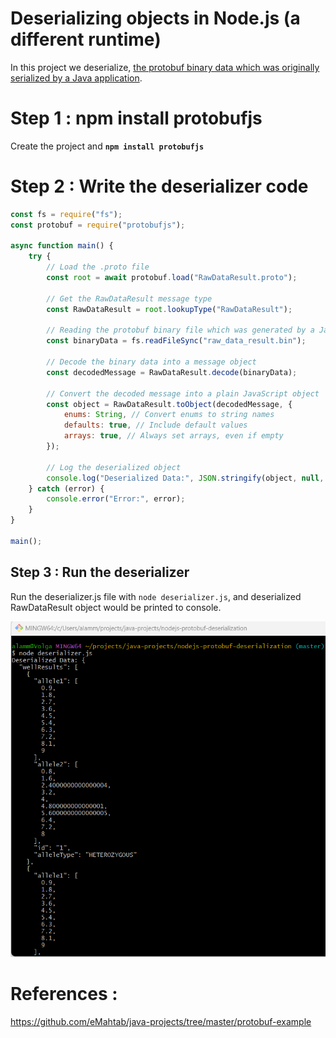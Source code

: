 # Deserializing objects in Node.js (a different runtime)

In this project we deserialize, [the protobuf binary data which was originally serialized by a Java application](https://github.com/eMahtab/java-projects/tree/master/protobuf-example).


# Step 1 : npm install protobufjs 

Create the project and **`npm install protobufjs`**

# Step 2 : Write the deserializer code

```js
const fs = require("fs");
const protobuf = require("protobufjs");

async function main() {
    try {
        // Load the .proto file
        const root = await protobuf.load("RawDataResult.proto");

        // Get the RawDataResult message type
        const RawDataResult = root.lookupType("RawDataResult");

        // Reading the protobuf binary file which was generated by a Java application
        const binaryData = fs.readFileSync("raw_data_result.bin");

        // Decode the binary data into a message object
        const decodedMessage = RawDataResult.decode(binaryData);

        // Convert the decoded message into a plain JavaScript object
        const object = RawDataResult.toObject(decodedMessage, {
            enums: String, // Convert enums to string names
            defaults: true, // Include default values
            arrays: true, // Always set arrays, even if empty
        });

        // Log the deserialized object
        console.log("Deserialized Data:", JSON.stringify(object, null, 2));
    } catch (error) {
        console.error("Error:", error);
    }
}

main();

```

## Step 3 : Run the deserializer

Run the deserializer.js file with `node deserializer.js`, and deserialized RawDataResult object would be printed to console.

!["Node.js Deserializer"](images/deserialization.png?raw=true)


# References :

https://github.com/eMahtab/java-projects/tree/master/protobuf-example

